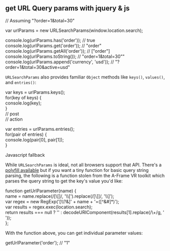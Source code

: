 ## get URL Query params with jquery & js

// Assuming "?order=1&total=30"  
  
var urlParams = new URLSearchParams(window.location.search);  
  
console.log(urlParams.has('order')); // true  
console.log(urlParams.get('order')); // "order"  
console.log(urlParams.getAll('order')); // \["order"\]  
console.log(urlParams.toString()); // "order=1&total=30""  
console.log(urlParams.append('currency', 'usd')); // "?order=1&total=30&active=usd"

`URLSearchParams` also provides familiar `Object` methods like `keys()`, `values()`, and `entries()`:

var keys = urlParams.keys();  
for(key of keys) {   
  console.log(key);   
}  
// post  
// action

var entries = urlParams.entries();  
for(pair of entries) {   
  console.log(pair\[0\], pair\[1\]);   
}

Javascript fallback

While `URLSearchParams` is ideal, not all browsers support that API. There's a [polyfill available](https://github.com/WebReflection/url-search-params) but if you want a tiny function for basic query string parsing, the following is a function stolen from the A-Frame VR toolkit which parses the query string to get the key's value you'd like:

function getUrlParameter(name) {  
    name = name.replace(/\[\\\[\]/, '\\\\\[').replace(/\[\\\]\]/, '\\\\\]');  
    var regex = new RegExp('\[\\\\?&\]' + name + '=(\[^&#\]\*)');  
    var results = regex.exec(location.search);  
    return results === null ? '' : decodeURIComponent(results\[1\].replace(/\\+/g, ' '));  
};

With the function above, you can get individual parameter values:

getUrlParameter('order'); // "1"